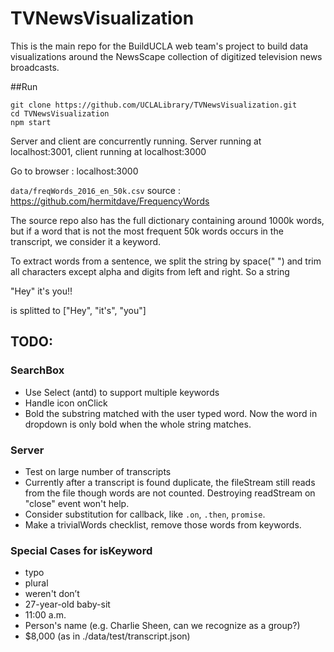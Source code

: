 # TVNewsVisualization
This is the main repo for the BuildUCLA web team's project to build data visualizations around the NewsScape collection of digitized television news broadcasts.

##Run

```
git clone https://github.com/UCLALibrary/TVNewsVisualization.git
cd TVNewsVisualization
npm start
```

Server and client are concurrently running. Server running at localhost:3001, client running at localhost:3000

Go to browser : localhost:3000

`data/freqWords_2016_en_50k.csv` source : https://github.com/hermitdave/FrequencyWords

The source repo also has the full dictionary containing around 1000k words, but if a word that is not the most frequent 50k words occurs in the transcript, we consider it a keyword.

To extract words from a sentence, we split the string by space(" ") and trim all characters except alpha and digits from left and right. So a string

"Hey"   it's you!!

is splitted to ["Hey", "it's", "you"]

## TODO:

### SearchBox
- Use Select (antd) to support multiple keywords
- Handle icon onClick
- Bold the substring matched with the user typed word. Now the word in dropdown is only bold when the whole string matches.

### Server
- Test on large number of transcripts
- Currently after a transcript is found duplicate, the fileStream still reads from the file though words are not counted. Destroying readStream on "close" event won't help.
- Consider substitution for callback, like `.on`, `.then`, `promise`.
- Make a trivialWords checklist, remove those words from keywords.

### Special Cases for isKeyword
- typo
- plural
- weren't don’t
- 27-year-old baby-sit
- 11:00 a.m.
- Person's name (e.g. Charlie Sheen, can we recognize as a group?)
- $8,000 (as in ./data/test/transcript.json)

<!-- Okay, though there may be some relevant keywords we'll want to pick up that are only mentioned once or twice in a transcript which may not meet our threshold. I think we should accept all nontrivial words and alter the size of the square on the map based on the user entered word's frequency in the time frame of a couple of days. -->